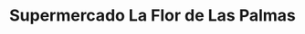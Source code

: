 ---
title: "Supermercado La Flor de Las Palmas"
url: /caracas/supermercado-la-flor-de-las-palmas/
shop: Supermarkt
---